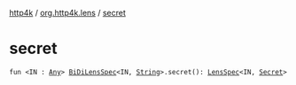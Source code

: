 [http4k](../index.md) / [org.http4k.lens](index.md) / [secret](./secret.md)

# secret

`fun <IN : `[`Any`](https://kotlinlang.org/api/latest/jvm/stdlib/kotlin/-any/index.html)`> `[`BiDiLensSpec`](-bi-di-lens-spec/index.md)`<IN, `[`String`](https://kotlinlang.org/api/latest/jvm/stdlib/kotlin/-string/index.html)`>.secret(): `[`LensSpec`](-lens-spec/index.md)`<IN, `[`Secret`](../org.http4k.cloudnative.env/-secret/index.md)`>`